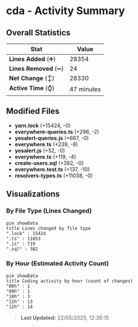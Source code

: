 # cda - Activity Summary 

## Overall Statistics

| Stat                   | Value                                                             |
| ---------------------- | ----------------------------------------------------------------- |
| **Lines Added** (➕)   | 28354                                          |
| **Lines Removed** (➖) | 24                                        |
| **Net Change** (↕)    | 28330                |
| **Active Time** (⌚)   | 47 minutes |


## Modified Files
- **yarn.lock** (+15424, -0)
- **everywhere-queries.ts** (+296, -2)
- **yesalert-queries.js** (+667, -0)
- **everywhere.ts** (+239, -8)
- **yesalert.js** (+52, -0)
- **everywhere.ts** (+119, -4)
- **create-users.sql** (+382, -0)
- **everywhere.test.ts** (+137, -10)
- **resolvers-types.ts** (+11038, -0)

## Visualizations

### By File Type (Lines Changed)

```mermaid
pie showData
title Lines changed by file type
".lock" : 15424
".ts" : 11853
".js" : 719
".sql" : 382
```

### By Hour (Estimated Activity Count)

```mermaid
pie showData
title Coding activity by hour (count of changes)
"00h" : 1
"09h" : 1
"10h" : 3
"11h" : 13
"12h" : 14
```


> **Last Updated:** 22/05/2025, 12:36:15